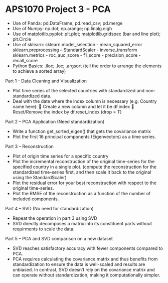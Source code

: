 # APS1070 Project 3 - PCA
-	Use of Panda: pd.DataFrame; pd.read_csv; pd.merge
-	Use of Numpy: np.dot; np.arange; np.linalg.eigh
-	Use of matplotlib.pyplot: plt.plot; matplotlib.gridspec (bar and line plot); plt.Circle
-	Use of sklearn:
sklearn.model_selection - mean_squared_error
sklearn.preprocessing – StandardScaler - inverse_transform
sklearn.metrics - roc_auc_score - f1_score - precision_score - recall_score
-	Python Basics: .iloc; .loc; .argsort (tell the order to arrange the elements to achieve a sorted array)

Part 1 - Data Cleaning and Visualization
-	Plot time series of the selected countries with standardized and non-standardized data.
-	Deal with the date where the index column is necessary (e.g. Country name here): 
	Create a new column and let it be df.index
	Reset/Remove the index by df.reset_index (drop = T)

Part 2 – PCA Application (Need standardization)
-	Write a function get_sorted_eigen() that gets the covariance matrix
-	Plot the first 16 principal components (Eigenvectors) as a time series.

Part 3 – Reconstruction
-	Plot of origin time series for a specific country
-	Plot the incremental reconstruction of the original time-series for the specified country in a single plot. (compute the reconstruction for the standardized time-series first, and then scale it back to the original using the StandardScaler)
-	Plot the residual error for your best reconstruction with respect to the original time-series.
-	Plot the RMSE of the reconstruction as a function of the number of included components.

Part 4 – SVD (No need for standardization)
-	Repeat the operation in part 3 using SVD
-	SVD directly decomposes a matrix into its constituent parts without requirments to scale the data.

Part 5 – PCA and SVD comparison on a new dataset
-	SVD reaches satisfactory accuracy with fewer components compared to PCA. 
-	PCA requires calculating the covariance matrix and thus benefits from standardization to ensure the data is well-scaled and results are unbiased. In contrast, SVD doesn’t rely on the covariance matrix and can operate without standardization, making it computationally simpler.
